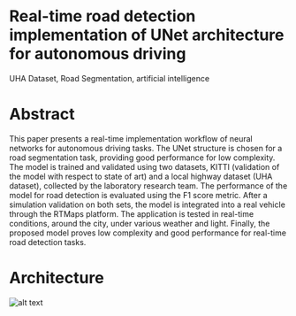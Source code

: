 # Real-time road detection implementation of UNet architecture for autonomous driving
UHA Dataset, Road Segmentation, artificial intelligence

# Abstract 
This paper presents a real-time implementation workflow of neural networks for autonomous driving tasks. The UNet structure is chosen for a road segmentation task, providing good performance for low complexity. The model is trained and validated using two datasets, KITTI (validation of the model with respect to state of art) and a local highway dataset (UHA dataset), collected by the laboratory research team. The performance of the model for road detection is evaluated using the F1 score metric. After a simulation validation on both sets, the model is integrated into a real vehicle through the RTMaps platform. The application is tested in real-time conditions, around the city, under various weather and light. Finally, the proposed model proves low complexity and good performance for real-time road detection tasks.

# Architecture 
![alt text](https://github.com/vasigiurgi/Real-time-road-detection-with-Unet-for-autonomous-driving/blob/master/images/unet.png)
